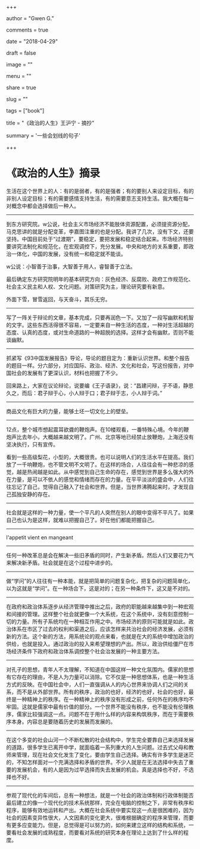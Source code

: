 
+++

author = "Gwen G."

comments = true

date = "2018-04-29"

draft = false

image = ""

menu = ""

share = true

slug = ""

tags = ["book"]

title = "《政治的人生》王沪宁 - 摘抄"

summary = '一些会划线的句子'


+++

# 《政治的人生》摘录



生活在这个世界上的人：有的是弱者，有的是强者；有的要别人来设定目标，有的非别人设定目标；有的需要感情支持生活，有的需要意志支持生活。我大概在每一对概念中都会选择做后一种人。

***

到东方研究院。w公说，社会主义市场经济不能肢体资源配置，必须提资源分配，马克思讲的就是分配变革，李嘉图注重的也是分配。我讲了几次，没有下文，还要坚持。中国目前处于“过渡期”，要稳定，要把发展和稳定结合起来。市场经济特别要讲究法制化和规范化，在宏观调控下，充分发展。中央和地方的关系重要，即政治一体化，中国的发展，没有统一和稳定就不能谈。

w公说：小智善于治事，大智善于用人，睿智善于立法。

最后确定东方研究院明年的基本研究方向：灰色经济、反腐败、政府工作规范化、社会主义民主和人权、文化问题。对策研究为主，理论研究要有新意。

外面下雪，冒雪返回，与天奋斗，其乐无穷。

***

写了一阵关于辩论的文章，基本完成，只要再润色一下。又加了一段写幽默和机智的文字。这些东西活得很不容易，一定要来自一种生活的态度，一种对生活超越的态度、认真的态度，或对生命道路的一种超脱的选择。这样才会有幽默，否则不能谈幽默。

***

抓紧写《93中国发展报告》导论，导论的题目定为：重新认识世界。和整个报告的题目一样。分六部分，对应国际、政治、经济、文化和社会，写这份报告，对中国社会的发展有了更深认识，材料也把握了不少。

回来路上，大家在议论辩论，说要编《王子语录》，说：“昌建问辩，子不语，静思久之，而后：君子辩于心，小人辩于口；君子辩于志，小人辩于词。”

***

商品文化有巨大的力量，能够土坯一切文化上的壁垒。

***

12点，整个城市想起震耳欲聋的鞭炮声。在10楼观看，一番特殊心境。今年的鞭炮声比去年小，大概越来越文明了。广州、北京等地已经禁止放鞭炮，上海还没有坚决执行，只有宣传。

看到一些高级梨花，小型的，大概很贵。也可以说明人们的生活水平在提高。我们放了一千响鞭炮，也不管文明不文明了。在这样的场合，人往往会有一种悲凉的感觉，越是热闹越是如此。从中感觉到自己生命的存在，感觉到世界是多么强大的外在力量，是可以不依人的感觉和情绪而存在的力量。在平平淡淡的盛会中，人们往往忘记了自己，觉得自己融入了社会和世界。但是，当世界沸腾起来时，才发现自己孤独安静的存在。

***

社会就是这样的一种力量，使一个平凡的人突然在别人的眼中变得不平凡了。如果自己也认为是这样，就难以把握自己了。好在他们都能把握自己。

***

l'appetit vient en mangeant

***

任何一种改革总是会在解决一些旧矛盾的同时，产生新矛盾。然后人们又要花力气来解决新矛盾。社会就是在这个过程中进步的。

***

做“学问”的人往往有一种本能，就是把简单的问题复杂化，把复杂的问题简单化，以为这就是“学问”。在一种场合下，这是对的；在另一种条件下，这又是不对的。

***

在政府和政治体系逐步从经济管理中推出之后，政府的职能越来越集中到一种宏观和间接的管理。这样整个社会就更像一个大系统，在这个系统中，没有刻意控制一切的力量。所有子系统均在一种相互作用之中。市场经济的原则可能就是如此。政治体系在市区了过去的权利和渠道之后，应该怎样来共治社会的经济发展，必须有新的方法。这个新的方法，用系统论的观点来看，也就是在大的系统中增加政治的供给，也就是投入。通过政治的投入来希望理想的产出。所以，政治供给僵尸在市场经济条件下政府和政治体系调控整个社会治发展的一种主要方法。

***

对孔子的思想，青年人不太理解，不知道在中国这样一种文化氛围内。儒家的思想有它存在的理由，不是人为力量可以消除。它不仅是一种思想体系，也是一种生活方式的反映。在中国社会中，人们一直强调从人的内心世界来协调人们之间的关系，而不是从外部世界。所有的秩序，政治的也好，经济的也好，社会的也好，最终是一种精神上的秩序。在一种精神上的秩序没有形成之前，任何外在的秩序均不牢固。这就是儒家中最有价值的部分。一个世界不能没有秩序，也不能没有伦理秩序，儒家比较强调这一点。问题不在于用什么样的内容来构筑秩序，而在于需要秩序本身。内容总是要随着历史的发展而发展的。

***

在这个多变的社会山河一个不断松散的社会结构中，学生完全要靠自己来选择发展的道路，很多学生已离开中学，就面临着一系列重大的人生问题。过去式父母和教师来管理，现在社会文化发生了变化，要由学生自己选择。确实有许多学生是迷茫的，不知怎样面对一个充满选择和矛盾的世界。不少人就是在无法选择中失去了重要的发展机会，有的人是因为过早选择而失去发展的机会。真是选择也不好，不选择也不好。

***

参观了现代化的车间后，总有一种想法，就是一个社会的政治体制和行政体制能否最后建立的像一个现代化的技术系统那样，完全在电脑的控制之下，非常有秩序和程序，能够有效地运转和产出。大概在社会系统中要实现这一点是很困难的，因为社会的因素变异性很大，人文因素的变化更大，很难根据确定的程序来管理，而要有更多应变能力。但是，总觉得是可以努力的，如何来建立这样的结构和系统，一要看社会发展的成熟程度，而要看对系统的研究本身在理论上达到了什么样的程度。

